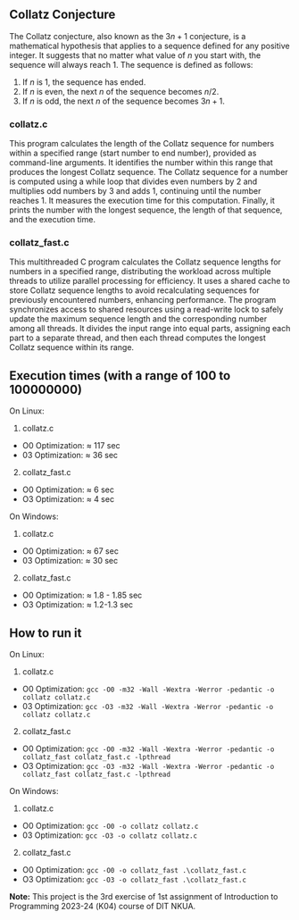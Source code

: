 ## Collatz Conjecture

The Collatz conjecture, also known as the $3n + 1$ conjecture, is a mathematical hypothesis that applies to a sequence defined for any positive integer. It suggests that no matter what value of $n$ you start with, the sequence will always reach 1. The sequence is defined as follows:

1. If $n$ is 1, the sequence has ended.
2. If $n$ is even, the next $n$ of the sequence becomes $n/2$.
3. If $n$ is odd, the next $n$ of the sequence becomes $3n+1$.

### collatz.c

This program calculates the length of the Collatz sequence for numbers within a specified range (start number to end number), provided as command-line arguments. It identifies the number within this range that produces the longest Collatz sequence. The Collatz sequence for a number is computed using a while loop that divides even numbers by 2 and multiplies odd numbers by 3 and adds 1, continuing until the number reaches 1. It measures the execution time for this computation. Finally, it prints the number with the longest sequence, the length of that sequence, and the execution time.

### collatz_fast.c

This multithreaded C program calculates the Collatz sequence lengths for numbers in a specified range, distributing the workload across multiple threads to utilize parallel processing for efficiency. It uses a shared cache to store Collatz sequence lengths to avoid recalculating sequences for previously encountered numbers, enhancing performance. The program synchronizes access to shared resources using a read-write lock to safely update the maximum sequence length and the corresponding number among all threads. It divides the input range into equal parts, assigning each part to a separate thread, and then each thread computes the longest Collatz sequence within its range. 

## Execution times (with a range of 100 to 100000000)

On Linux:

1. collatz.c
- O0 Optimization: ≈ 117 sec
- 03 Optimization: ≈ 36 sec

2. collatz_fast.c
- O0 Optimization: ≈ 6 sec
- O3 Optimization: ≈ 4 sec

On Windows:

1. collatz.c
- O0 Optimization: ≈ 67 sec
- 03 Optimization: ≈ 30 sec

2. collatz_fast.c
- O0 Optimization: ≈ 1.8 - 1.85 sec
- O3 Optimization: ≈ 1.2-1.3 sec

## How to run it

On Linux:

1. collatz.c
- O0 Optimization: `gcc -O0 -m32 -Wall -Wextra -Werror -pedantic -o collatz collatz.c`
- 03 Optimization: `gcc -O3 -m32 -Wall -Wextra -Werror -pedantic -o collatz collatz.c`

2. collatz_fast.c
- O0 Optimization: `gcc -O0 -m32 -Wall -Wextra -Werror -pedantic -o collatz_fast collatz_fast.c -lpthread`
- O3 Optimization: `gcc -O3 -m32 -Wall -Wextra -Werror -pedantic -o collatz_fast collatz_fast.c -lpthread`

On Windows:

1. collatz.c
- O0 Optimization: `gcc -O0 -o collatz collatz.c`
- 03 Optimization: `gcc -O3 -o collatz collatz.c`

2. collatz_fast.c
- O0 Optimization: `gcc -O0 -o collatz_fast .\collatz_fast.c`
- O3 Optimization: `gcc -O3 -o collatz_fast .\collatz_fast.c`


**Note:** This project is the 3rd exercise of 1st assignment of Introduction to Programming 2023-24 (Κ04) course of DIT NKUA.